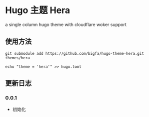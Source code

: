 # Hugo 主题 Hera

a single column hugo theme with cloudflare woker support

## 使用方法

```
git submodule add https://github.com/bigfa/hugo-theme-hera.git themes/hera

echo "theme = 'hera'" >> hugo.toml
```

## 更新日志

### 0.0.1

-   初始化
